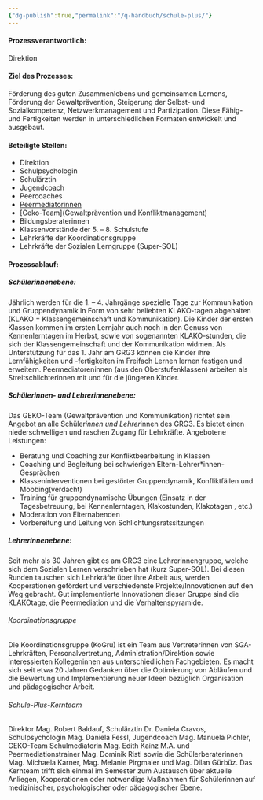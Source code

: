 ```yaml
---
{"dg-publish":true,"permalink":"/q-handbuch/schule-plus/"}
---
```


#### Prozessverantwortlich:
Direktion
#### Ziel des Prozesses:
Förderung des guten Zusammenlebens und gemeinsamen Lernens, Förderung der Gewaltprävention, Steigerung der Selbst- und Sozialkompetenz, Netzwerkmanagement und Partizipation.
Diese Fähig- und Fertigkeiten werden in unterschiedlichen Formaten entwickelt und ausgebaut.
#### Beteiligte Stellen: 
* Direktion
* Schulpsychologin
* Schulärztin
* Jugendcoach
* Peercoaches
* [Peermediatorinnen](Peermediation)
* [Geko-Team](Gewaltprävention und Konfliktmanagement)
* Bildungsberaterinnen
* Klassenvorstände der 5. – 8. Schulstufe
* Lehrkräfte der Koordinationsgruppe
* Lehrkräfte der Sozialen Lerngruppe (Super-SOL)
#### Prozessablauf: 
##### Schülerinnenebene: 
Jährlich werden für die 1. – 4. Jahrgänge spezielle Tage zur Kommunikation und Gruppendynamik in Form von sehr beliebten KLAKO-tagen abgehalten (KLAKO = Klassengemeinschaft und Kommunikation).
Die Kinder der ersten Klassen kommen im ersten Lernjahr auch noch in den Genuss von Kennenlerntagen im Herbst, sowie von sogenannten KLAKO-stunden, die sich der Klassengemeinschaft und der Kommunikation widmen.
Als Unterstützung für das 1. Jahr am GRG3 können die Kinder ihre Lernfähigkeiten und -fertigkeiten im Freifach Lernen lernen festigen und erweitern.
Peermediatoreninnen (aus den Oberstufenklassen) arbeiten als Streitschlichterinnen mit und für die jüngeren Kinder.

##### Schülerinnen- und Lehrerinnenebene:
Das GEKO-Team (Gewaltprävention und Kommunikation) richtet sein Angebot an alle Schüler*innen und Lehrer*innen des GRG3. Es bietet einen niederschwelligen und raschen Zugang für Lehrkräfte.
Angebotene Leistungen:
* Beratung und Coaching zur Konfliktbearbeitung in Klassen
* Coaching und Begleitung bei schwierigen Eltern-Lehrer*innen-Gesprächen
* Klasseninterventionen bei gestörter Gruppendynamik, Konfliktfällen und Mobbing(verdacht)
* Training für gruppendynamische Übungen (Einsatz in der Tagesbetreuung, bei Kennenlerntagen, Klakostunden, Klakotagen , etc.)
* Moderation von Elternabenden
* Vorbereitung und Leitung von Schlichtungsratssitzungen

##### Lehrerinnenebene:
Seit mehr als 30 Jahren gibt es am GRG3 eine Lehrerinnengruppe, welche sich dem Sozialen Lernen verschrieben hat (kurz Super-SOL). Bei diesen Runden tauschen sich Lehrkräfte über ihre Arbeit aus, werden Kooperationen gefördert und verschiedenste Projekte/Innovationen auf den Weg gebracht. Gut implementierte Innovationen dieser Gruppe sind die KLAKOtage, die Peermediation und die Verhaltenspyramide.
###### Koordinationsgruppe
Die Koordinationsgruppe (KoGru) ist ein Team aus Vertreterinnen von SGA-Lehrkräften, Personalvertretung, Administration/Direktion sowie interessierten Kollegeninnen aus unterschiedlichen Fachgebieten. Es macht sich seit etwa 20 Jahren Gedanken über die Optimierung von Abläufen und die Bewertung und Implementierung neuer Ideen bezüglich Organisation und pädagogischer Arbeit. 
###### Schule-Plus-Kernteam
Direktor Mag. Robert Baldauf, Schulärztin Dr. Daniela Cravos, Schulpsychologin Mag. Daniela Fessl, Jugendcoach Mag. Manuela Pichler, GEKO-Team Schulmediatorin Mag. Edith Kainz M.A. und Peermediationstrainer Mag. Dominik Ristl sowie die Schülerberaterinnen Mag. Michaela Karner, Mag. Melanie Pirgmaier und Mag. Dilan Gürbüz.
Das Kernteam trifft sich einmal im Semester zum Austausch über aktuelle Anliegen, Kooperationen oder notwendige Maßnahmen für Schülerinnen auf medizinischer, psychologischer oder pädagogischer Ebene.


